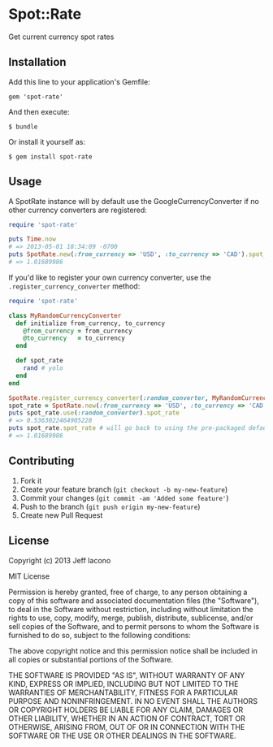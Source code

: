 # Spot::Rate

Get current currency spot rates

## Installation

Add this line to your application's Gemfile:

    gem 'spot-rate'

And then execute:

    $ bundle

Or install it yourself as:

    $ gem install spot-rate

## Usage

A SpotRate instance will by default use the GoogleCurrencyConverter if no other
currency converters are registered:

```ruby
require 'spot-rate'

puts Time.now
# => 2013-05-01 18:34:09 -0700
puts SpotRate.new(:from_currency => 'USD', :to_currency => 'CAD').spot_rate
# => 1.01689986
```

If you'd like to register your own currency converter, use the
`.register_currency_converter` method:

```ruby
require 'spot-rate'

class MyRandomCurrencyConverter
  def initialize from_currency, to_currency
    @from_currency = from_currency
    @to_currency   = to_currency
  end

  def spot_rate
    rand # yolo
  end
end

SpotRate.register_currency_converter(:random_converter, MyRandomCurrencyConverter)
spot_rate = SpotRate.new(:from_currency => 'USD', :to_currency => 'CAD')
puts spot_rate.use(:random_converter).spot_rate
# => 0.5363022464905228
puts spot_rate.spot_rate # will go back to using the pre-packaged default Google converter
# => 1.01689986
```

## Contributing

1. Fork it
2. Create your feature branch (`git checkout -b my-new-feature`)
3. Commit your changes (`git commit -am 'Added some feature'`)
4. Push to the branch (`git push origin my-new-feature`)
5. Create new Pull Request

## License

Copyright (c) 2013 Jeff Iacono

MIT License

Permission is hereby granted, free of charge, to any person obtaining
a copy of this software and associated documentation files (the
"Software"), to deal in the Software without restriction, including
without limitation the rights to use, copy, modify, merge, publish,
distribute, sublicense, and/or sell copies of the Software, and to
permit persons to whom the Software is furnished to do so, subject to
the following conditions:

The above copyright notice and this permission notice shall be
included in all copies or substantial portions of the Software.

THE SOFTWARE IS PROVIDED "AS IS", WITHOUT WARRANTY OF ANY KIND,
EXPRESS OR IMPLIED, INCLUDING BUT NOT LIMITED TO THE WARRANTIES OF
MERCHANTABILITY, FITNESS FOR A PARTICULAR PURPOSE AND
NONINFRINGEMENT. IN NO EVENT SHALL THE AUTHORS OR COPYRIGHT HOLDERS BE
LIABLE FOR ANY CLAIM, DAMAGES OR OTHER LIABILITY, WHETHER IN AN ACTION
OF CONTRACT, TORT OR OTHERWISE, ARISING FROM, OUT OF OR IN CONNECTION
WITH THE SOFTWARE OR THE USE OR OTHER DEALINGS IN THE SOFTWARE.
